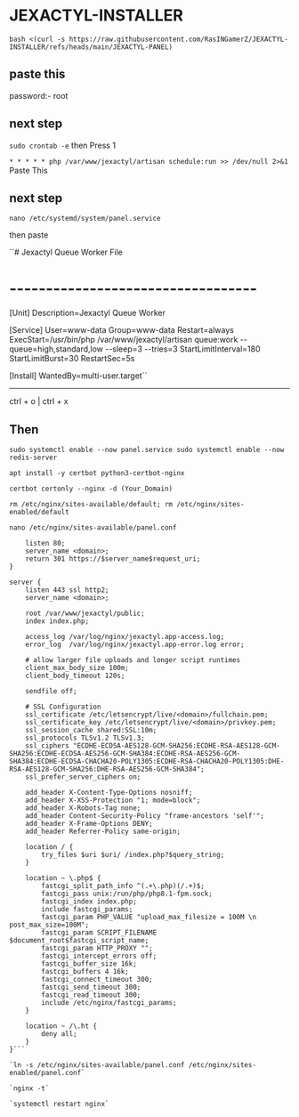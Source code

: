 # JEXACTYL-INSTALLER 

`bash <(curl -s https://raw.githubusercontent.com/RasINGamerZ/JEXACTYL-INSTALLER/refs/heads/main/JEXACTYL-PANEL)`

## paste this

password:- root

## next step

`sudo crontab -e` then Press 1

`* * * * * php /var/www/jexactyl/artisan schedule:run >> /dev/null 2>&1` Paste This

## next step

`nano /etc/systemd/system/panel.service`

then paste

``# Jexactyl Queue Worker File
# ----------------------------------

[Unit]
Description=Jexactyl Queue Worker

[Service]
User=www-data
Group=www-data
Restart=always
ExecStart=/usr/bin/php /var/www/jexactyl/artisan queue:work --queue=high,standard,low --sleep=3 --tries=3
StartLimitInterval=180
StartLimitBurst=30
RestartSec=5s

[Install]
WantedBy=multi-user.target``

--------------------------------------------------------

ctrl + o | ctrl + x

## Then

`sudo systemctl enable --now panel.service
sudo systemctl enable --now redis-server`

`apt install -y certbot python3-certbot-nginx`

`certbot certonly --nginx -d (Your_Domain)`

`rm /etc/nginx/sites-available/default; rm /etc/nginx/sites-enabled/default`

`nano /etc/nginx/sites-available/panel.conf`

```server {
    listen 80;
    server_name <domain>;
    return 301 https://$server_name$request_uri;
}

server {
    listen 443 ssl http2;
    server_name <domain>;

    root /var/www/jexactyl/public;
    index index.php;

    access_log /var/log/nginx/jexactyl.app-access.log;
    error_log  /var/log/nginx/jexactyl.app-error.log error;

    # allow larger file uploads and longer script runtimes
    client_max_body_size 100m;
    client_body_timeout 120s;

    sendfile off;

    # SSL Configuration
    ssl_certificate /etc/letsencrypt/live/<domain>/fullchain.pem;
    ssl_certificate_key /etc/letsencrypt/live/<domain>/privkey.pem;
    ssl_session_cache shared:SSL:10m;
    ssl_protocols TLSv1.2 TLSv1.3;
    ssl_ciphers "ECDHE-ECDSA-AES128-GCM-SHA256:ECDHE-RSA-AES128-GCM-SHA256:ECDHE-ECDSA-AES256-GCM-SHA384:ECDHE-RSA-AES256-GCM-SHA384:ECDHE-ECDSA-CHACHA20-POLY1305:ECDHE-RSA-CHACHA20-POLY1305:DHE-RSA-AES128-GCM-SHA256:DHE-RSA-AES256-GCM-SHA384";
    ssl_prefer_server_ciphers on;

    add_header X-Content-Type-Options nosniff;
    add_header X-XSS-Protection "1; mode=block";
    add_header X-Robots-Tag none;
    add_header Content-Security-Policy "frame-ancestors 'self'";
    add_header X-Frame-Options DENY;
    add_header Referrer-Policy same-origin;

    location / {
        try_files $uri $uri/ /index.php?$query_string;
    }

    location ~ \.php$ {
        fastcgi_split_path_info ^(.+\.php)(/.+)$;
        fastcgi_pass unix:/run/php/php8.1-fpm.sock;
        fastcgi_index index.php;
        include fastcgi_params;
        fastcgi_param PHP_VALUE "upload_max_filesize = 100M \n post_max_size=100M";
        fastcgi_param SCRIPT_FILENAME $document_root$fastcgi_script_name;
        fastcgi_param HTTP_PROXY "";
        fastcgi_intercept_errors off;
        fastcgi_buffer_size 16k;
        fastcgi_buffers 4 16k;
        fastcgi_connect_timeout 300;
        fastcgi_send_timeout 300;
        fastcgi_read_timeout 300;
        include /etc/nginx/fastcgi_params;
    }

    location ~ /\.ht {
        deny all;
    }
}```

`ln -s /etc/nginx/sites-available/panel.conf /etc/nginx/sites-enabled/panel.conf`

`nginx -t`

`systemctl restart nginx`
